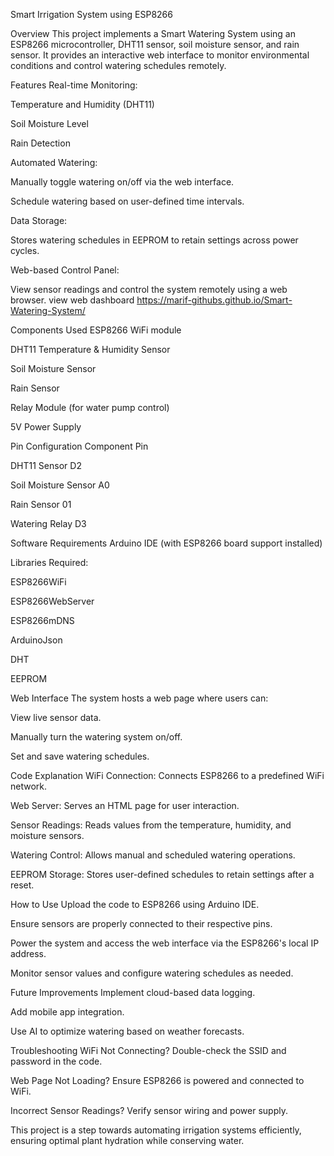 Smart Irrigation System using ESP8266

Overview
This project implements a Smart Watering System using an ESP8266 microcontroller, DHT11 sensor, soil moisture sensor, and rain sensor. It provides an interactive web interface to monitor environmental conditions and control watering schedules remotely.

Features
Real-time Monitoring:

Temperature and Humidity (DHT11)

Soil Moisture Level

Rain Detection

Automated Watering:

Manually toggle watering on/off via the web interface.

Schedule watering based on user-defined time intervals.

Data Storage:

Stores watering schedules in EEPROM to retain settings across power cycles.

Web-based Control Panel:

View sensor readings and control the system remotely using a web browser.
view web dashboard https://marif-githubs.github.io/Smart-Watering-System/

Components Used
ESP8266 WiFi module

DHT11 Temperature & Humidity Sensor

Soil Moisture Sensor

Rain Sensor

Relay Module (for water pump control)

5V Power Supply


Pin Configuration
Component             Pin

DHT11 Sensor          D2

Soil Moisture Sensor  A0

Rain Sensor           01

Watering Relay        D3


Software Requirements
Arduino IDE (with ESP8266 board support installed)

Libraries Required:

ESP8266WiFi

ESP8266WebServer

ESP8266mDNS

ArduinoJson

DHT

EEPROM


Web Interface
The system hosts a web page where users can:

View live sensor data.

Manually turn the watering system on/off.

Set and save watering schedules.


Code Explanation
WiFi Connection: Connects ESP8266 to a predefined WiFi network.

Web Server: Serves an HTML page for user interaction.

Sensor Readings: Reads values from the temperature, humidity, and moisture sensors.

Watering Control: Allows manual and scheduled watering operations.

EEPROM Storage: Stores user-defined schedules to retain settings after a reset.


How to Use
Upload the code to ESP8266 using Arduino IDE.

Ensure sensors are properly connected to their respective pins.

Power the system and access the web interface via the ESP8266's local IP address.

Monitor sensor values and configure watering schedules as needed.


Future Improvements
Implement cloud-based data logging.

Add mobile app integration.

Use AI to optimize watering based on weather forecasts.


Troubleshooting
WiFi Not Connecting? Double-check the SSID and password in the code.

Web Page Not Loading? Ensure ESP8266 is powered and connected to WiFi.

Incorrect Sensor Readings? Verify sensor wiring and power supply.


This project is a step towards automating irrigation systems efficiently, ensuring optimal plant hydration while conserving water.
